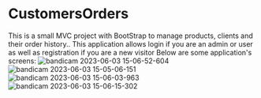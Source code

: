 # CustomersOrders

This is a small MVC project with BootStrap to manage products, clients and their order history..
This application allows login if you are an admin or user as well as registration if you are a new visitor
Below are some application's screens:
![bandicam 2023-06-03 15-06-52-604](https://github.com/Manar-sayed/CustomersOrders/assets/99843313/ca42eaf1-4644-43d9-9225-bd8c504b23b9)
![bandicam 2023-06-03 15-05-06-151](https://github.com/Manar-sayed/CustomersOrders/assets/99843313/30c76d5a-a9e4-4bd8-ace7-490f5d4b234e)
![bandicam 2023-06-03 15-06-03-963](https://github.com/Manar-sayed/CustomersOrders/assets/99843313/e5f97adf-c359-4f48-831f-deac8b1a1566)
![bandicam 2023-06-03 15-06-15-302](https://github.com/Manar-sayed/CustomersOrders/assets/99843313/ffcb7628-c8a9-4731-8077-99059ef0f8f8)
